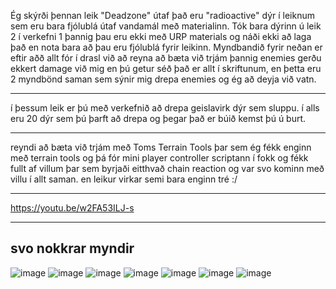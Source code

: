 Ég skýrði þennan leik "Deadzone" útaf það eru "radioactive" dýr í leiknum sem eru bara fjólublá útaf vandamál með materialinn. Tók bara dýrinn ú leik 2 í verkefni 1 þannig þau eru ekki með URP materials og náði ekki að laga það en nota bara að þau eru fjólublá fyrir leikinn. Myndbandið fyrir neðan er eftir aðð allt fór í drasl við að reyna að bæta við trjám þannig enemies gerðu ekkert damage við mig en þú getur séð það er allt í skriftunum, en þetta eru 2 myndbönd saman sem sýnir mig drepa enemies og ég að deyja við vatn.

------------------------------

í þessum leik er þú með verkefnið að drepa geislavirk dýr sem sluppu. í alls eru 20 dýr sem þú þarft að drepa og þegar það er búið kemst þú ú burt.

------------------------------
reyndi að bæta við trjám með Toms Terrain Tools þar sem ég fékk enginn með terrain tools og þá fór mini player controller scriptann í fokk og fékk fullt af villum þar sem byrjaði eitthvað chain reaction og var svo kominn með villu í allt saman. en leikur virkar semi bara enginn tré :/

------------------------------

https://youtu.be/w2FA53ILJ-s

------------------------------
svo nokkrar myndir
-----------------------------
![image](https://user-images.githubusercontent.com/70168436/234398481-9a84b82d-4feb-432b-8be0-83f0ef1cb78b.png)
![image](https://user-images.githubusercontent.com/70168436/234398521-1f281f6a-8422-4692-8649-26020775c30d.png)
![image](https://user-images.githubusercontent.com/70168436/234398565-6e31bc58-ff73-4486-afd1-af6b4087582d.png)
![image](https://user-images.githubusercontent.com/70168436/234398590-76695cfb-7b61-4a85-b1b5-12b2367cb2a6.png)
![image](https://user-images.githubusercontent.com/70168436/234398713-c106bfad-e86e-4644-a044-dd2360aea44e.png)
![image](https://user-images.githubusercontent.com/70168436/234398839-2987d444-d3fe-4381-8bb8-d4609cf5a203.png)
![image](https://user-images.githubusercontent.com/70168436/234398979-c367f7e0-38b0-40c4-9dc5-50b38738538b.png)
